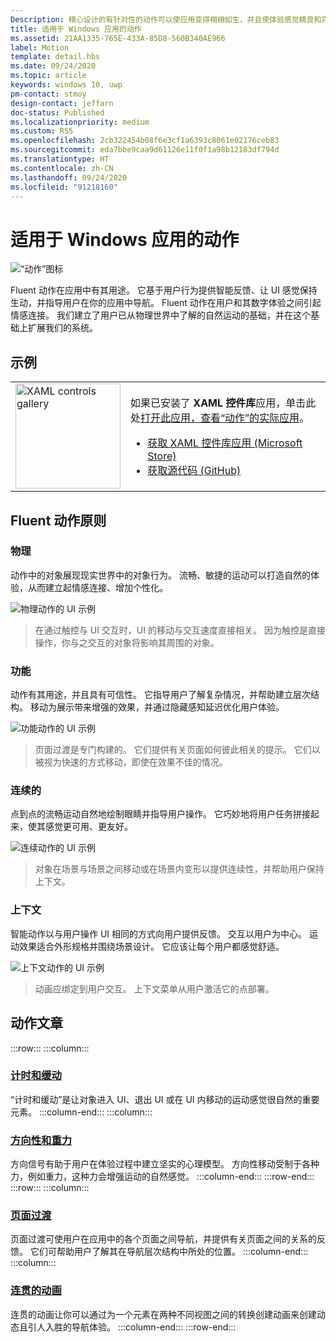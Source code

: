 ```yaml
---
Description: 精心设计的有针对性的动作可以使应用变得栩栩如生，并且使体验感觉精良和完美。 帮助用户理解上下文更改，将体验与视觉转换紧密相连。
title: 适用于 Windows 应用的动作
ms.assetid: 21AA1335-765E-433A-85D8-560B340AE966
label: Motion
template: detail.hbs
ms.date: 09/24/2020
ms.topic: article
keywords: windows 10, uwp
pm-contact: stmoy
design-contact: jeffarn
doc-status: Published
ms.localizationpriority: medium
ms.custom: RS5
ms.openlocfilehash: 2cb322454b08f6e3cf1a6393c8061e02176ceb83
ms.sourcegitcommit: eda7bbe9caa9d61126e11f0f1a98b12183df794d
ms.translationtype: HT
ms.contentlocale: zh-CN
ms.lasthandoff: 09/24/2020
ms.locfileid: "91218160"
---
```

# <a name="motion-for-windows-apps"></a>适用于 Windows 应用的动作

![“动作”图标](../images/motion-2x.png)

Fluent 动作在应用中有其用途。 它基于用户行为提供智能反馈、让 UI 感觉保持生动，并指导用户在你的应用中导航。 Fluent 动作在用户和其数字体验之间引起情感连接。 我们建立了用户已从物理世界中了解的自然运动的基础，并在这个基础上扩展我们的系统。

## <a name="examples"></a>示例

<table>
<tr>
<td><img src="images/xaml-controls-gallery-app-icon.png" alt="XAML controls gallery" width="168"></img></td>
<td>
    <p>如果已安装了 <strong style="font-weight: semi-bold">XAML 控件库</strong>应用，单击此处<a href="xamlcontrolsgallery:/category/Motion">打开此应用，查看“动作”的实际应用</a>。</p>
    <ul>
    <li><a href="https://www.microsoft.com/store/productId/9MSVH128X2ZT">获取 XAML 控件库应用 (Microsoft Store)</a></li>
    <li><a href="https://github.com/Microsoft/Xaml-Controls-Gallery">获取源代码 (GitHub)</a></li>
    </ul>
</td>
</tr>
</table>

## <a name="fluent-motion-principles"></a>Fluent 动作原则

### <a name="physical"></a>物理

动作中的对象展现现实世界中的对象行为。 流畅、敏捷的运动可以打造自然的体验，从而建立起情感连接、增加个性化。

![物理动作的 UI 示例](images/Physical.gif)
> 在通过触控与 UI 交互时，UI 的移动与交互速度直接相关。 因为触控是直接操作，你与之交互的对象将影响其周围的对象。

### <a name="functional"></a>功能

动作有其用途，并且具有可信性。 它指导用户了解复杂情况，并帮助建立层次结构。 移动为展示带来增强的效果，并通过隐藏感知延迟优化用户体验。

![功能动作的 UI 示例](images/functional.gif)
> 页面过渡是专门构建的。 它们提供有关页面如何彼此相关的提示。 它们以被视为快速的方式移动，即使在效果不佳的情况。

### <a name="continuous"></a>连续的

点到点的流畅运动自然地绘制眼睛并指导用户操作。 它巧妙地将用户任务拼接起来，使其感觉更可用、更友好。

![连续动作的 UI 示例](images/continuous3.gif)
> 对象在场景与场景之间移动或在场景内变形以提供连续性，并帮助用户保持上下文。

### <a name="contextual"></a>上下文

智能动作以与用户操作 UI 相同的方式向用户提供反馈。 交互以用户为中心。 运动效果适合外形规格并围绕场景设计。 它应该让每个用户都感觉舒适。

![上下文动作的 UI 示例](images/Contextual.gif)
> 动画应绑定到用户交互。 上下文菜单从用户激活它的点部署。

## <a name="motion-articles"></a>动作文章

:::row:::
    :::column:::
### <a name="timing-and-easing"></a>[计时和缓动](timing-and-easing.md)
“计时和缓动”是让对象进入 UI、退出 UI 或在 UI 内移动的运动感觉很自然的重要元素。
    :::column-end:::
    :::column:::
### <a name="directionality-and-gravity"></a>[方向性和重力](directionality-and-gravity.md)
方向信号有助于用户在体验过程中建立坚实的心理模型。 方向性移动受制于各种力，例如重力，这种力会增强运动的自然感觉。
    :::column-end:::
:::row-end:::
:::row:::
    :::column:::
### <a name="page-transitions"></a>[页面过渡](page-transitions.md)
页面过渡可使用户在应用中的各个页面之间导航，并提供有关页面之间的关系的反馈。 它们可帮助用户了解其在导航层次结构中所处的位置。
    :::column-end:::
    :::column:::
### <a name="connected-animation"></a>[连贯的动画](connected-animation.md)
连贯的动画让你可以通过为一个元素在两种不同视图之间的转换创建动画来创建动态且引人入胜的导航体验。
    :::column-end:::
:::row-end:::
